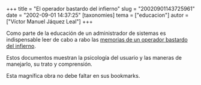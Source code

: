 +++
title = "El operador bastardo del infierno"
slug = "20020901143725961"
date = "2002-09-01 14:37:25"
[taxonomies]
tema = ["educacion"]
autor = ["Víctor Manuel Jáquez Leal"]
+++

Como parte de la educación de un administrador de sistemas es
indispensable leer de cabo a rabo las [memorias de un operador bastardo
del infierno](http://bofh.ntk.net/Bastard.html).

Estos documentos muestran la psicología del usuario y las maneras de
manejarlo, su trato y comprensión.

Esta magnífica obra no debe faltar en sus bookmarks.

